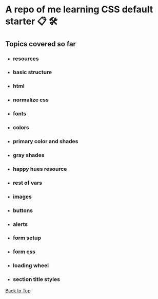 <a name="custom_anchor_name"></a>
 
# A repo of me learning CSS default starter :clipboard: :hammer_and_wrench:

## Topics covered so far

 - ### resources
 - ### basic structure
 - ### html
 - ### normalize css
 - ### fonts
 - ### colors
 - ### primary color and shades
 - ### gray shades
 - ### happy hues resource
 - ### rest of vars
 - ### images
 - ### buttons
 - ### alerts
 - ### form setup
 - ### form css
 - ### loading wheel
 - ### section title styles

[Back to Top](#custom_anchor_name)
